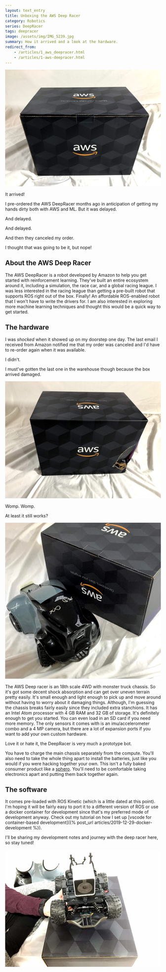 ```yaml
---
layout: text_entry
title: Unboxing the AWS Deep Racer
category: Robotics
series: DeepRacer
tags: deepracer
image: /assets/img/IMG_5239.jpg
summary: How it arrived and a look at the hardware.
redirect_from: 
    - /articles/1_aws_deepracer.html
    - /articles/1-aws-deepracer.html
---
```


![aws deep racer](/assets/img/IMG_5239.jpg)

It arrived!

I pre-ordered the AWS DeepRacer months ago in anticipation of getting my hands dirty both with AWS and ML.  But it was delayed.

And delayed.

And delayed.

And then they canceled my order.

I thought that was going to be it, but nope!

## About the AWS Deep Racer

The AWS DeepRacer is a robot developed by Amazon to help you get started with reinforcement learning.  They've built an entire ecosystem around it, including a simulation, the race car, and a global racing league.  I was less interested in the racing league than getting a pre-built robot that supports ROS right out of the box.  Finally!  An affordable ROS-enabled robot that I won't have to write the drivers for.  I am also interested in exploring more machine learning techniques and thought this would be a quick way to get started.

## The hardware

I was _shocked_ when it showed up on my doorstep one day. The last email I received from Amazon notified me that my order was canceled and I'd have to re-order again when it was available.

I didn't.

I must've gotten the last one in the warehouse though because the box arrived damaged.

![deepracer broken box](/assets/img/IMG_5238.jpg)

Womp. Womp.

At least it still works?

![deepracer](/assets/img/IMG_5257.jpg#right)

The AWS Deep racer is an 18th scale 4WD with monster truck chassis. So it's got some decent shock absorption and can get over uneven terrain pretty easily.  It's small enough and light enough to pick up and move around without having to worry about it damaging things.  Although, I'm guessing the chassis breaks fairly easily since they included extra stanchions.  It has an Intel Atom processor with 4 GB RAM and 32 GB of storage.  It's definitely enough to get you started.  You can even load in an SD card if you need more memory.  The only sensors it comes with is an imu/accelerometer combo and a 4 MP camera, but there are a lot of expansion ports if you want to add your own custom hardware.

Love it or hate it, the DeepRacer is very much a prototype bot.

You have to charge the main chassis separately from the compute.  You'll also need to take the whole thing apart to install the batteries, just like you would if you were hacking together your own.  This isn't a fully baked consumer product like a [sphero](https://www.sphero.com/).  You'll need to be comfortable taking electronics apart and putting them back together again.

## The software

It comes pre-loaded with ROS Kinetic (which is a little dated at this point).  I'm hoping it will be fairly easy to port it to a different version of ROS or use a docker container for development since that's my preferred mode of development anyway.  Check out my tutorial on how I set up [vscode for container-based development]({% post_url articles/2019-12-29-docker-development %}).

I'll be sharing my development notes and journey with the deep racer here, so stay tuned!

![deepracer](/assets/img/IMG_5256.jpg)
